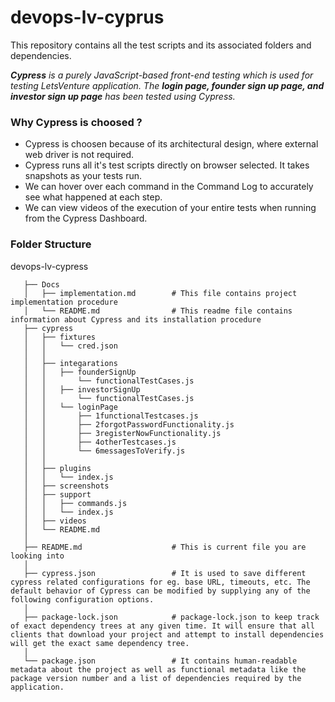 # devops-lv-cyprus

This repository contains all the test scripts and its associated folders and dependencies.

***Cypress** is a purely JavaScript-based front-end testing which is used for testing LetsVenture application. The **login page, founder sign up page, and investor sign up page** has been tested using Cypress.*

### Why Cypress is choosed ?
- Cypress is choosen because of its architectural design, where external web driver is not required. 
- Cypress runs all it's test scripts directly on browser selected. It takes snapshots as your tests run. 
- We can hover over each command in the Command Log to accurately see what happened at each step. 
- We can view videos of the execution of your entire tests when running from the Cypress Dashboard.

### Folder Structure

devops-lv-cypress

       ├── Docs 
       │   ├── implementation.md        # This file contains project implementation procedure 
       │   └── README.md                # This readme file contains information about Cypress and its installation procedure      
       ├── cypress       
       │   ├── fixtures       
       │   │   └── cred.json     
       │   │
       │   ├── integarations
       │   │   ├── founderSignUp
       │   │       └── functionalTestCases.js 
       │   │   ├── investorSignUp
       │   │       └── functionalTestCases.js 
       │   │   └── loginPage
       │   │       ├── 1functionalTestcases.js 
       │   │       ├── 2forgotPasswordFunctionality.js 
       │   │       ├── 3registerNowFunctionality.js 
       │   │       ├── 4otherTestcases.js 
       │   │       └── 6messagesToVerify.js
       │   │
       │   ├── plugins
       │   │   └── index.js
       │   ├── screenshots    
       │   ├── support   
       │   │   ├── commands.js
       │   │   └── index.js
       │   ├── videos    
       │   └── README.md    
       │      
       ├── README.md                    # This is current file you are looking into    
       │
       ├── cypress.json                 # It is used to save different cypress related configurations for eg. base URL, timeouts, etc. The default behavior of Cypress can be modified by supplying any of the following configuration options.   
       │
       ├── package-lock.json            # package-lock.json to keep track of exact dependency trees at any given time. It will ensure that all clients that download your project and attempt to install dependencies will get the exact same dependency tree.
       │       
       └── package.json                 # It contains human-readable metadata about the project as well as functional metadata like the package version number and a list of dependencies required by the application.      


